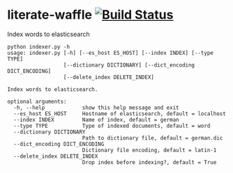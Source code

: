 # literate-waffle  [![Build Status](https://travis-ci.org/zbigniewz/literate-waffle.svg?branch=master)](https://travis-ci.org/zbigniewz/literate-waffle)
Index words to elasticsearch

```
python indexer.py -h
usage: indexer.py [-h] [--es_host ES_HOST] [--index INDEX] [--type TYPE]
                  [--dictionary DICTIONARY] [--dict_encoding DICT_ENCODING]
                  [--delete_index DELETE_INDEX]

Index words to elasticsearch.

optional arguments:
  -h, --help            show this help message and exit
  --es_host ES_HOST     Hostname of elasticsearch, default = localhost
  --index INDEX         Name of index, default = german
  --type TYPE           Type of indexed documents, default = word
  --dictionary DICTIONARY
                        Path to dictionary file, default = german.dic
  --dict_encoding DICT_ENCODING
                        Dictionary file encoding, default = latin-1
  --delete_index DELETE_INDEX
                        Drop index before indexing?, default = True
```

